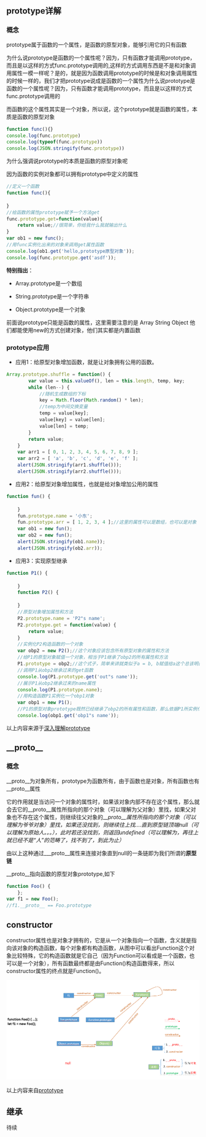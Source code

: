 ## prototype详解

### 概念

prototype属于函数的一个属性，是函数的原型对象，能够引用它的只有函数

为什么说prototype是函数的一个属性呢？因为，只有函数才能调用prototype，而且是以这样的方式func.prototype调用的,这样的方式调用东西是不是和对象调用属性一模一样呢？是的，就是因为函数调用prototype的时候是和对象调用属性的时候一样的，我们才把prototype说成是函数的一个属性为什么说prototype是函数的一个属性呢？因为，只有函数才能调用prototype，而且是以这样的方式func.prototype调用的

而函数的这个属性其实是一个对象，所以说，这个prototype就是函数的属性，本质是函数的原型对象

```javascript
function func(){}
console.log(func.prototype)
console.log(typeof(func.prototype))
console.log(JSON.stringify(func.prototype))
```

为什么强调说prototype的本质是函数的原型对象呢

因为函数的实例对象都可以拥有prototype中定义的属性

```javascript
//定义一个函数
function func(){

}
//给函数的属性prototype赋予一个方法get
func.prototype.get=function(value){
    return value;//很简单，你给我什么我就输出什么
}
var ob1 = new func();
//用func实例化出来的对象来调用get属性函数
console.log(ob1.get('hello,prototype原型对象'));
console.log(func.prototype.get('asdf'));
```

**特别指出**：

- Array.prototype是一个数组

- String.prototype是一个字符串

- Object.prototype是一个对象

前面说prototype只能是函数的属性，这里需要注意的是 Array String Object 他们都能使用new的方式创建对象，他们其实都是内置函数

### prototype应用

- 应用1：给原型对象增加函数，就是让对象拥有公用的函数。

```javascript
Array.prototype.shuffle = function() {
		var value = this.valueOf(), len = this.length, temp, key;
		while (len--) {
			//随机生成数组的下标
			key = Math.floor(Math.random() * len);
			//temp为中间交换变量
			temp = value[key];
			value[key] = value[len];
			value[len] = temp;
		}
		return value;
	}
	var arr1 = [ 0, 1, 2, 3, 4, 5, 6, 7, 8, 9 ];
	var arr2 = [ 'a', 'b', 'c', 'd', 'e', 'f' ];
	alert(JSON.stringify(arr1.shuffle()));
	alert(JSON.stringify(arr2.shuffle()));
```

- 应用2：给原型对象增加属性，也就是给对象增加公用的属性

```javascript
function fun() {

	}
	fun.prototype.name = '小东';
	fun.prototype.arr = [ 1, 2, 3, 4 ];//这里的属性可以是数组，也可以是对象
	var ob1 = new fun();
	var ob2 = new fun();
	alert(JSON.stringify(ob1.name));
	alert(JSON.stringify(ob2.arr));
```

- 应用3：实现原型继承

```javascript
function P1() {

	}
	function P2() {

	}
	//原型对象增加属性和方法
	P2.prototype.name = 'P2"s name';
	P2.prototype.get = function(value) {
		return value;
	}
	//实例化P2构造函数的一个对象
	var obp2 = new P2();//这个对象应该包含所有原型对象的属性和方法
	//给P1的原型对象赋值一个对象，相当于P1继承了obp2的所有属性和方法
	P1.prototype = obp2;//这个式子，简单来讲就类似于a = b, b赋值给a这个总该明白吧？
	//调用P1从obp2继承过来的get函数
	console.log(P1.prototype.get('out"s name'));
	//展示P1从obp2继承过来的name属性
	console.log(P1.prototype.name);
	//用构造函数P1实例化一个obp1对象
	var obp1 = new P1();
	//P1的原型对象prototype既然已经继承了obp2的所有属性和函数，那么依据P1所实例化出来的对象也都有obp2的属性和函数了
	console.log(obp1.get('obp1"s name'));
```

以上内容来源于[深入理解prototype](https://www.cnblogs.com/loveyoume/p/6139681.html)

## \_\_proto\_\_

### 概念

\_\_proto\_\_为对象所有，prototype为函数所有，由于函数也是对象，所有函数也有_\_proto\_\_属性

它的作用就是当访问一个对象的属性时，如果该对象内部不存在这个属性，那么就会去它的\_\_proto\_\_属性所指向的那个对象（可以理解为父对象）里找，如果父对象也不存在这个属性，则继续往父对象的\__\_proto\_\_属性所指向的那个对象（可以理解为爷爷对象）里找，如果还没找到，则继续往上找….直到原型链顶端null（可以理解为原始人。。。），此时若还没找到，则返回undefined（可以理解为，再往上就已经不是“人”的范畴了，找不到了，到此为止）_

由以上这种通过\__\_proto\_\_属性来连接对象直到null的一条链即为我们所谓的**原型链**

\_\_proto\_\_指向函数的原型对象prototype,如下

```javascript
function Foo() {
	};
var	f1 = new Foo();
//f1.__proto__ == Foo.prototype
```

## constructor

constructor属性也是对象才拥有的，它是从一个对象指向一个函数，含义就是指向该对象的构造函数，每个对象都有构造函数，从图中可以看出Function这个对象比较特殊，它的构造函数就是它自己（因为Function可以看成是一个函数，也可以是一个对象），所有函数最终都是由Function()构造函数得来，所以constructor属性的终点就是Function()。

![1551347756078](prototypeconstruct.png)

以上内容来自[prototype](https://blog.csdn.net/cc18868876837/article/details/81211729)

## 继承

待续

